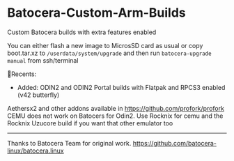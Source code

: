 # Batocera-Custom-Arm-Builds
Custom Batocera builds with extra features enabled

You can either flash a new image to MicrosSD card as usual or copy boot.tar.xz to `/userdata/system/upgrade` and then run `batocera-upgrade manual` from ssh/terminal

🚀Recents:
* Added: ODIN2 and ODIN2 Portal builds with Flatpak and RPCS3 enabled (v42 butterfly)

Aethersx2 and other addons available in https://github.com/profork/profork
CEMU does not work on Batocers for Odin2.  Use Rocknix for cemu and the Rocknix Uzucore build if you want that other emulator too


----

Thanks to Batocera Team for original work. https://github.com/batocera-linux/batocera.linux
